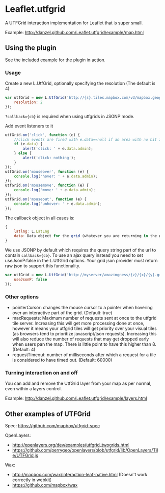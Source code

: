 Leaflet.utfgrid
===============

A UTFGrid interaction implementation for Leaflet that is super small.

Example: http://danzel.github.com/Leaflet.utfgrid/example/map.html

## Using the plugin

See the included example for the plugin in action.

### Usage

Create a new L.UtfGrid, optionally specifying the resolution (The default is 4)
```javascript
var utfGrid = new L.UtfGrid('http://{s}.tiles.mapbox.com/v3/mapbox.geography-class/{z}/{x}/{y}.grid.json?callback={cb}', {
	resolution: 2
});
```
```?callback={cb}``` is required when using utfgrids in JSONP mode.

Add event listeners to it
```javascript
utfGrid.on('click', function (e) {
	//click events are fired with e.data==null if an area with no hit is clicked
	if (e.data) {
		alert('click: ' + e.data.admin);
	} else {
		alert('click: nothing');
	}
});
utfGrid.on('mouseover', function (e) {
	console.log('hover: ' + e.data.admin);
});
utfGrid.on('mousemove', function (e) {
	console.log('move: ' + e.data.admin);
});
utfGrid.on('mouseout', function (e) {
	console.log('unhover: ' + e.data.admin);
});
```

The callback object in all cases is:
```javascript
{
	latlng: L.LatLng
	data: Data object for the grid (whatever you are returning in the grid json)
}
```

We use JSONP by default which requires the query string part of the url to contain ```callback={cb}```.
To use an ajax query instead you need to set useJsonP:false in the L.UtfGrid options.
Your grid json provider must return raw json to support this functionality.

```javascript
var utfGrid = new L.UtfGrid('http://myserver/amazingness/{z}/{x}/{y}.grid.json', {
	useJsonP: false
});
```

### Other options

- pointerCursor: changes the mouse cursor to a pointer when hovering over an interactive part of the grid. (Default: true)
- maxRequests: Maximum number of requests sent at once to the utfgrid tile server. Increasing this will get more processing done at once, however it means your utfgrid tiles will get priority over your visual tiles (as browsers tend to prioritize javascript/json requests). Increasing this will also reduce the number of requests that may get dropped early when users pan the map. There is little point to have this higher than 8.  (Default: 4)
- requestTimeout: number of milliseconds after which a request for a tile is considered to have timed out. (Default: 60000)

### Turning interaction on and off

You can add and remove the UtfGrid layer from your map as per normal, even within a layers control.

Example: http://danzel.github.com/Leaflet.utfgrid/example/layers.html

## Other examples of UTFGrid

Spec: https://github.com/mapbox/utfgrid-spec

OpenLayers:
*   http://openlayers.org/dev/examples/utfgrid_twogrids.html
*   https://github.com/perrygeo/openlayers/blob/utfgrid/lib/OpenLayers/Tile/UTFGrid.js

Wax:
*   http://mapbox.com/wax/interaction-leaf-native.html (Doesn't work correctly in webkit)
*   https://github.com/mapbox/wax
